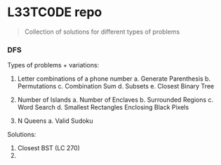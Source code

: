 # L33TC0DE repo

> Collection of solutions for different types of problems

### DFS

Types of problems + variations: 

1. Letter combinations of a phone number
a. Generate Parenthesis
b. Permutations
c. Combination Sum
d. Subsets
e. Closest Binary Tree

2. Number of Islands
a. Number of Enclaves
b. Surrounded Regions
c. Word Search
d. Smallest Rectangles Enclosing Black Pixels

3. N Queens
a. Valid Sudoku

Solutions: 
1. Closest BST (LC 270)
2. 